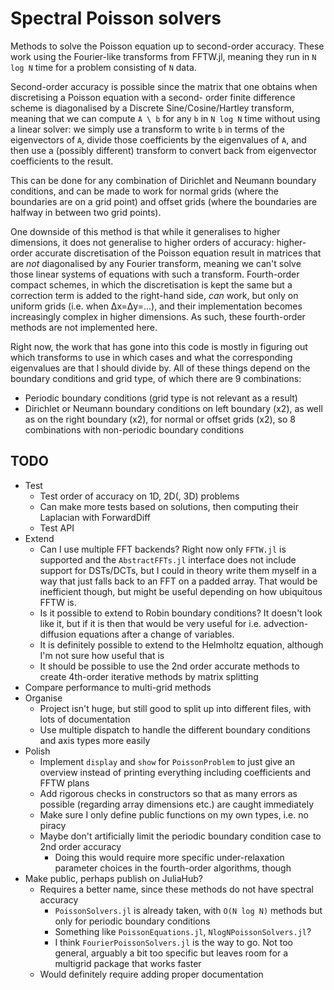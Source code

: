 # Spectral Poisson solvers

Methods to solve the Poisson equation up to second-order accuracy. These work using the Fourier-like transforms from
FFTW.jl, meaning they run in `N log N` time for a problem consisting of `N` data.

Second-order accuracy is possible since the matrix that one obtains when discretising a Poisson equation with a second-
order finite difference scheme is diagonalised by a Discrete Sine/Cosine/Hartley transform, meaning that we can compute
`A \ b` for any `b` in `N log N` time without using a linear solver: we simply use a transform to write `b` in terms
of the eigenvectors of `A`, divide those coefficients by the eigenvalues of `A`, and then use a (possibly different)
transform to convert back from eigenvector coefficients to the result.

This can be done for any combination of Dirichlet and Neumann boundary conditions, and can be made to work for normal
grids (where the boundaries are on a grid point) and offset grids (where the boundaries are halfway in between two grid
points).

One downside of this method is that while it generalises to higher dimensions, it does not generalise to higher orders
of accuracy: higher-order accurate discretisation of the Poisson equation result in matrices that are *not* diagonalised
by any Fourier transform, meaning we can't solve those linear systems of equations with such a transform. Fourth-order
compact schemes, in which the discretisation is kept the same but a correction term is added to the right-hand side,
*can* work, but only on uniform grids (i.e. when Δx=Δy=...), and their implementation becomes increasingly complex in
higher dimensions. As such, these fourth-order methods are not implemented here.

Right now, the work that has gone into this code is mostly in figuring out which transforms to use in which cases and
what the corresponding eigenvalues are that I should divide by. All of these things depend on the boundary conditions
and grid type, of which there are 9 combinations:

- Periodic boundary conditions (grid type is not relevant as a result)
- Dirichlet or Neumann boundary conditions on left boundary (x2), as well as on the right boundary (x2), for normal or
  offset grids (x2), so 8 combinations with non-periodic boundary conditions

## TODO

- Test
  - Test order of accuracy on 1D, 2D(, 3D) problems
  - Can make more tests based on solutions, then computing their Laplacian with ForwardDiff
  - Test API
- Extend
  - Can I use multiple FFT backends? Right now only `FFTW.jl` is supported and the `AbstractFFTs.jl` interface does not
    include support for DSTs/DCTs, but I could in theory write them myself in a way that just falls back to an FFT on a
    padded array. That would be inefficient though, but might be useful depending on how ubiquitous FFTW is.
  - Is it possible to extend to Robin boundary conditions? It doesn't look like it, but if it is then that would be very
    useful for i.e. advection-diffusion equations after a change of variables.
  - It is definitely possible to extend to the Helmholtz equation, although I'm not sure how useful that is
  - It should be possible to use the 2nd order accurate methods to create 4th-order iterative methods by matrix splitting
- Compare performance to multi-grid methods
- Organise
  - Project isn't huge, but still good to split up into different files, with lots of documentation
  - Use multiple dispatch to handle the different boundary conditions and axis types more easily
- Polish
  - Implement `display` and `show` for `PoissonProblem` to just give an overview instead of printing everything including coefficients and FFTW plans
  - Add rigorous checks in constructors so that as many errors as possible (regarding array dimensions etc.) are caught immediately
  - Make sure I only define public functions on my own types, i.e. no piracy
  - Maybe don't artificially limit the periodic boundary condition case to 2nd order accuracy
    - Doing this would require more specific under-relaxation parameter choices in the fourth-order algorithms, though
- Make public, perhaps publish on JuliaHub?
  - Requires a better name, since these methods do not have spectral accuracy
    - `PoissonSolvers.jl` is already taken, with `O(N log N)` methods but only for periodic boundary conditions
    - Something like `PoissonEquations.jl`, `NlogNPoissonSolvers.jl`?
    - I think `FourierPoissonSolvers.jl` is the way to go. Not too general, arguably a bit too specific but leaves room for a multigrid package that works faster
  - Would definitely require adding proper documentation
